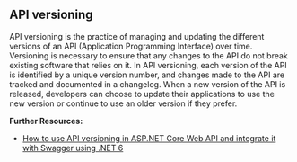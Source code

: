 ## API versioning

API versioning is the practice of managing and updating the different versions of an API (Application Programming Interface) over time. 
Versioning is necessary to ensure that any changes to the API do not break existing software that relies on it.
In API versioning, each version of the API is identified by a unique version number, and changes made to the API are tracked and documented in a changelog. 
When a new version of the API is released, developers can choose to update their applications to use the new version or continue to use an older version if they prefer.

**Further Resources:**

 - [How to use API versioning in ASP.NET Core Web API and integrate it with Swagger using .NET 6](https://blog.christian-schou.dk/how-to-use-api-versioning-in-net-core-web-api/)
